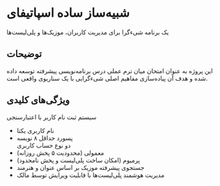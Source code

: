 # شبیه‌ساز ساده اسپاتیفای  

یک برنامه شیءگرا برای مدیریت کاربران، موزیک‌ها و پلی‌لیست‌ها  

## توضیحات  
این پروژه به عنوان امتحان میان ترم عملی درس برنامه‌نویسی پیشرفته توسعه داده شده و هدف آن پیاده‌سازی مفاهیم اصلی شیءگرایی با یک سناریوی واقعی است.  

## ویژگی‌های کلیدی  
 سیستم ثبت نام کاربر با اعتبارسنجی  
  - نام کاربری یکتا  
  - پسورد حداقل ۸ نویسه  
 دو نوع حساب کاربری  
  - معمولی (محدودیت ۵ پخش روزانه)  
  - پرمیوم (امکان ساخت پلی‌لیست و پخش نامحدود)  
- جستجوی پیشرفته موزیک بر اساس عنوان و هنرمند  
- مدیریت هوشمند پلی‌لیست‌ها با قابلیت ویرایش توسط مالک  
